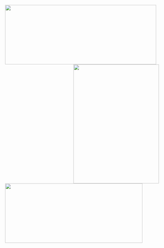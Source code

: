 <img width="495" height="195" src="https://github-profile-trophy.vercel.app/?username=heathdutton&theme=onedark" align="left" /><img width="280" height="390" align="right" src="https://spotify-github-profile.vercel.app/api/view?uid=1235968206&cover_image=true&theme=default&bar_color_cover=true" /><img width="450" height="195" src="https://github-readme-stats.vercel.app/api?username=heathdutton&theme=onedark" align="left" />
